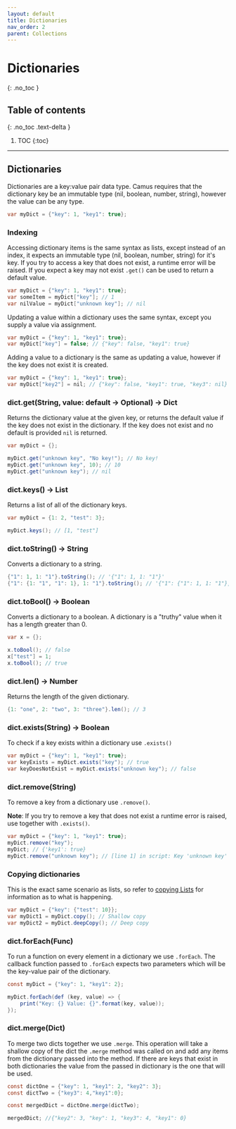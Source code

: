 ```yaml
---
layout: default
title: Dictionaries
nav_order: 2
parent: Collections
---
```


# Dictionaries
{: .no_toc }

## Table of contents
{: .no_toc .text-delta }

1. TOC
{:toc}

---
## Dictionaries

Dictionaries are a key:value pair data type. Camus requires that the dictionary key be an immutable type (nil, boolean, number, string), however the value can be any type.

```cs
var myDict = {"key": 1, "key1": true};
```

### Indexing

Accessing dictionary items is the same syntax as lists, except instead of an index, it expects an immutable type (nil, boolean, number, string) for it's key.
If you try to access a key that does not exist, a runtime error will be raised. If you expect a key may not exist `.get()` can be used to return a default value.

```cs
var myDict = {"key": 1, "key1": true};
var someItem = myDict["key"]; // 1
var nilValue = myDict["unknown key"]; // nil
```

Updating a value within a dictionary uses the same syntax, except you supply a value via assignment.

```cs
var myDict = {"key": 1, "key1": true};
var myDict["key"] = false; // {"key": false, "key1": true}
```

Adding a value to a dictionary is the same as updating a value, however if the key does not exist it is created.

```cs
var myDict = {"key": 1, "key1": true};
var myDict["key2"] = nil; // {"key": false, "key1": true, "key3": nil}
```

### dict.get(String, value: default -> Optional) -> Dict

Returns the dictionary value at the given key, or returns the default value if the key does
not exist in the dictionary. If the key does not exist and no default is provided `nil` is returned.

```cs
var myDict = {};

myDict.get("unknown key", "No key!"); // No key!
myDict.get("unknown key", 10); // 10
myDict.get("unknown key"); // nil
```

### dict.keys() -> List

Returns a list of all of the dictionary keys.

```cs
var myDict = {1: 2, "test": 3};

myDict.keys(); // [1, "test"]
```

### dict.toString() -> String

Converts a dictionary to a string.

```cs
{"1": 1, 1: "1"}.toString(); // '{"1": 1, 1: "1"}'
{"1": {1: "1", "1": 1}, 1: "1"}.toString(); // '{"1": {"1": 1, 1: "1"}, 1: "1"}'
```

### dict.toBool() -> Boolean

Converts a dictionary to a boolean. A dictionary is a "truthy" value when it has a length greater than 0.

```cs
var x = {};

x.toBool(); // false
x["test"] = 1;
x.toBool(); // true
```

### dict.len() -> Number

Returns the length of the given dictionary.

```cs
{1: "one", 2: "two", 3: "three"}.len(); // 3
```

### dict.exists(String) -> Boolean

To check if a key exists within a dictionary use `.exists()`

```cs
var myDict = {"key": 1, "key1": true};
var keyExists = myDict.exists("key"); // true
var keyDoesNotExist = myDict.exists("unknown key"); // false
```

### dict.remove(String)

To remove a key from a dictionary use `.remove()`.

**Note**: If you try to remove a key that does not exist a runtime error is raised, use together with `.exists()`.

```cs
var myDict = {"key": 1, "key1": true};
myDict.remove("key");
myDict; // {'key1': true}
myDict.remove("unknown key"); // [line 1] in script: Key 'unknown key' passed to remove() does not exist
```

### Copying dictionaries

This is the exact same scenario as lists, so refer to [copying Lists](#copying-lists) for information as to what is happening.

```cs
var myDict = {"key": {"test": 10}};
var myDict1 = myDict.copy(); // Shallow copy
var myDict2 = myDict.deepCopy(); // Deep copy
```

### dict.forEach(Func)

To run a function on every element in a dictionary we use `.forEach`. The callback function
passed to `.forEach` expects two parameters which will be the key-value pair of the dictionary.

```cs
const myDict = {"key": 1, "key1": 2};

myDict.forEach(def (key, value) => {
    print("Key: {} Value: {}".format(key, value));
});
```

### dict.merge(Dict)

To merge two dicts together we use `.merge`. This operation will take a shallow copy of the dict the `.merge` method
was called on and add any items from the dictionary passed into the method. If there are keys that exist in both dictionaries
the value from the passed in dictionary is the one that will be used.

```cs
const dictOne = {"key": 1, "key1": 2, "key2": 3};
const dictTwo = {"key3": 4,"key1":0};

const mergedDict = dictOne.merge(dictTwo);

mergedDict; //{"key2": 3, "key": 1, "key3": 4, "key1": 0}
```